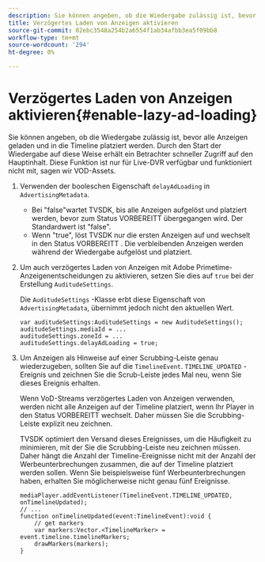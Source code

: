 ```yaml
---
description: Sie können angeben, ob die Wiedergabe zulässig ist, bevor alle Anzeigen geladen und in die Timeline platziert werden. Durch den Start der Wiedergabe auf diese Weise erhält ein Betrachter schneller Zugriff auf den Hauptinhalt. Diese Funktion ist nur für Live-DVR verfügbar und funktioniert nicht mit, sagen wir VOD-Assets.
title: Verzögertes Laden von Anzeigen aktivieren
source-git-commit: 02ebc3548a254b2a6554f1ab34afbb3ea5f09bb8
workflow-type: tm+mt
source-wordcount: '294'
ht-degree: 0%

---
```


# Verzögertes Laden von Anzeigen aktivieren{#enable-lazy-ad-loading}

Sie können angeben, ob die Wiedergabe zulässig ist, bevor alle Anzeigen geladen und in die Timeline platziert werden. Durch den Start der Wiedergabe auf diese Weise erhält ein Betrachter schneller Zugriff auf den Hauptinhalt. Diese Funktion ist nur für Live-DVR verfügbar und funktioniert nicht mit, sagen wir VOD-Assets.

1. Verwenden der booleschen Eigenschaft `delayAdLoading` in `AdvertisingMetadata`.

   * Bei &quot;false&quot;wartet TVSDK, bis alle Anzeigen aufgelöst und platziert werden, bevor zum Status VORBEREITT übergegangen wird. Der Standardwert ist &quot;false&quot;.
   * Wenn &quot;true&quot;, löst TVSDK nur die ersten Anzeigen auf und wechselt in den Status VORBEREITT . Die verbleibenden Anzeigen werden während der Wiedergabe aufgelöst und platziert.

1. Um auch verzögertes Laden von Anzeigen mit Adobe Primetime-Anzeigenentscheidungen zu aktivieren, setzen Sie dies auf `true` bei der Erstellung `AuditudeSettings`.

   Die `AuditudeSettings` -Klasse erbt diese Eigenschaft von `AdvertisingMetadata`, übernimmt jedoch nicht den aktuellen Wert.

   ```
   var auditudeSettings:AuditudeSettings = new AuditudeSettings(); 
   auditudeSettings.mediaId = ... 
   auditudeSettings.zoneId = ... 
   auditudeSettings.delayAdLoading = true;
   ```

1. Um Anzeigen als Hinweise auf einer Scrubbing-Leiste genau wiederzugeben, sollten Sie auf die `TimelineEvent`. `TIMELINE_UPDATED` -Ereignis und zeichnen Sie die Scrub-Leiste jedes Mal neu, wenn Sie dieses Ereignis erhalten.

   Wenn VoD-Streams verzögertes Laden von Anzeigen verwenden, werden nicht alle Anzeigen auf der Timeline platziert, wenn Ihr Player in den Status VORBEREITT wechselt. Daher müssen Sie die Scrubbing-Leiste explizit neu zeichnen.

   TVSDK optimiert den Versand dieses Ereignisses, um die Häufigkeit zu minimieren, mit der Sie die Scrubbing-Leiste neu zeichnen müssen. Daher hängt die Anzahl der Timeline-Ereignisse nicht mit der Anzahl der Werbeunterbrechungen zusammen, die auf der Timeline platziert werden sollen. Wenn Sie beispielsweise fünf Werbeunterbrechungen haben, erhalten Sie möglicherweise nicht genau fünf Ereignisse.

   ```
   mediaPlayer.addEventListener(TimelineEvent.TIMELINE_UPDATED, onTimelineUpdated); 
   // ... 
   function onTimelineUpdated(event:TimelineEvent):void { 
       // get markers 
       var markers:Vector.<TimelineMarker> = event.timeline.timelineMarkers; 
       drawMarkers(markers); 
   } 
   ```
